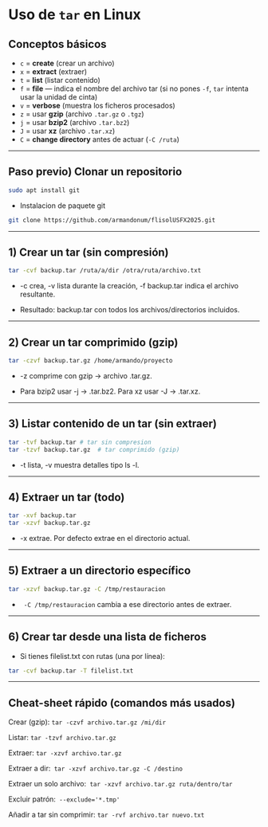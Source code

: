# Uso de `tar` en Linux 

## Conceptos básicos
- `c` = **create** (crear un archivo)
- `x` = **extract** (extraer)
- `t` = **list** (listar contenido)
- `f` = **file** — indica el nombre del archivo tar (si no pones `-f`, `tar` intenta usar la unidad de cinta)
- `v` = **verbose** (muestra los ficheros procesados)
- `z` = usar **gzip** (archivo `.tar.gz` o `.tgz`)
- `j` = usar **bzip2** (archivo `.tar.bz2`)
- `J` = usar **xz** (archivo `.tar.xz`)
- `C` = **change directory** antes de actuar (`-C /ruta`)

---

## Paso previo) Clonar un repositorio
```bash
sudo apt install git
```
* Instalacion de paquete git
```bash
git clone https://github.com/armandonum/flisolUSFX2025.git
```
---

## 1) Crear un tar (sin compresión)
```bash
tar -cvf backup.tar /ruta/a/dir /otra/ruta/archivo.txt
```
* -c crea, -v lista durante la creación, -f backup.tar indica el archivo resultante.

* Resultado: backup.tar con todos los archivos/directorios incluidos.

---

## 2) Crear un tar comprimido (gzip)
```bash
tar -czvf backup.tar.gz /home/armando/proyecto
```
* -z comprime con gzip -> archivo .tar.gz.

* Para bzip2 usar -j -> .tar.bz2. Para xz usar -J -> .tar.xz.
---

## 3) Listar contenido de un tar (sin extraer)
```bash
tar -tvf backup.tar # tar sin compresion 
tar -tzvf backup.tar.gz  # tar comprimido (gzip)
```
* -t lista, -v muestra detalles tipo ls -l.

---

## 4) Extraer un tar (todo)
```bash
tar -xvf backup.tar
tar -xzvf backup.tar.gz
```
* -x extrae. Por defecto extrae en el directorio actual.
---

## 5) Extraer a un directorio específico
```bash
tar -xzvf backup.tar.gz -C /tmp/restauracion
```
* ` -C /tmp/restauracion` cambia a ese directorio antes de extraer.

---

## 6) Crear tar desde una lista de ficheros

* Si tienes filelist.txt con rutas (una por línea):
```bash
tar -cvf backup.tar -T filelist.txt
``` 

---


## Cheat-sheet rápido (comandos más usados)

Crear (gzip): `tar -czvf archivo.tar.gz /mi/dir`

Listar: `tar -tzvf archivo.tar.gz`

Extraer: `tar -xzvf archivo.tar.gz`

Extraer a dir:` tar -xzvf archivo.tar.gz -C /destino`

Extraer un solo archivo:` tar -xzvf archivo.tar.gz ruta/dentro/tar`

Excluir patrón:` --exclude='*.tmp'`

Añadir a tar sin comprimir: `tar -rvf archivo.tar nuevo.txt `








